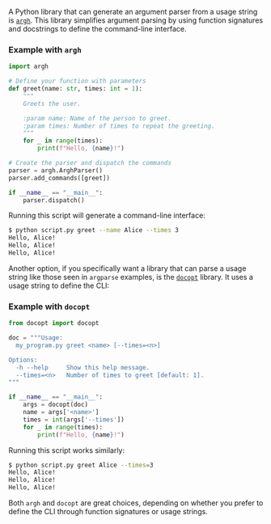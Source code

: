 A Python library that can generate an argument parser from a usage string is [`argh`](https://argh.readthedocs.io/). This library simplifies argument parsing by using function signatures and docstrings to define the command-line interface. 

### Example with `argh`
```python
import argh

# Define your function with parameters
def greet(name: str, times: int = 1):
    """
    Greets the user.

    :param name: Name of the person to greet.
    :param times: Number of times to repeat the greeting.
    """
    for _ in range(times):
        print(f"Hello, {name}!")

# Create the parser and dispatch the commands
parser = argh.ArghParser()
parser.add_commands([greet])

if __name__ == "__main__":
    parser.dispatch()
```

Running this script will generate a command-line interface:
```bash
$ python script.py greet --name Alice --times 3
Hello, Alice!
Hello, Alice!
Hello, Alice!
```

Another option, if you specifically want a library that can parse a usage string like those seen in `argparse` examples, is the [`docopt`](https://docopt.org/) library. It uses a usage string to define the CLI:

### Example with `docopt`
```python
from docopt import docopt

doc = """Usage:
  my_program.py greet <name> [--times=<n>]

Options:
  -h --help     Show this help message.
  --times=<n>   Number of times to greet [default: 1].
"""

if __name__ == "__main__":
    args = docopt(doc)
    name = args['<name>']
    times = int(args['--times'])
    for _ in range(times):
        print(f"Hello, {name}!")
```

Running this script works similarly:
```bash
$ python script.py greet Alice --times=3
Hello, Alice!
Hello, Alice!
Hello, Alice!
```

Both `argh` and `docopt` are great choices, depending on whether you prefer to define the CLI through function signatures or usage strings.
